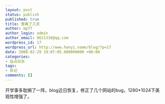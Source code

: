 ```yaml
---
layout: post
status: publish
published: true
title: 暂离了几天
author: mp77
author_login: admin
author_email: 8621316@qq.com
wordpress_id: 17
wordpress_url: http://www.hanyi.name/blog/?p=17
date: 2008-02-29 19:07:05.000000000 +08:00
categories:
- 站点日志
tags:
- 杂记
comments: []
---
```

开学事多耽搁了一阵，blog近日恢复，修正了几个网站的bug，1280*1024下美观性增强了。
